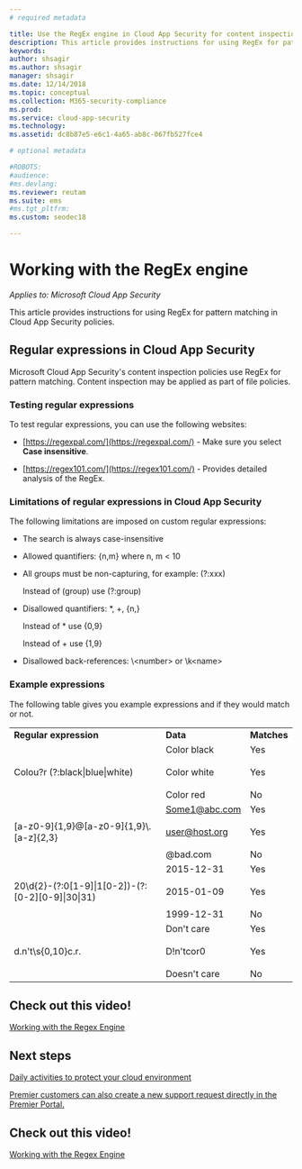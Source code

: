 ```yaml
---
# required metadata

title: Use the RegEx engine in Cloud App Security for content inspection policies
description: This article provides instructions for using RegEx for pattern matching in Cloud App Security policies.
keywords:
author: shsagir
ms.author: shsagir
manager: shsagir
ms.date: 12/14/2018
ms.topic: conceptual
ms.collection: M365-security-compliance
ms.prod:
ms.service: cloud-app-security
ms.technology:
ms.assetid: dc8b87e5-e6c1-4a65-ab8c-067fb527fce4

# optional metadata

#ROBOTS:
#audience:
#ms.devlang:
ms.reviewer: reutam
ms.suite: ems
#ms.tgt_pltfrm:
ms.custom: seodec18

---
```

# Working with the RegEx engine

*Applies to: Microsoft Cloud App Security*
 
This article provides instructions for using RegEx for pattern matching in Cloud App Security policies.

## Regular expressions in Cloud App Security

Microsoft Cloud App Security's content inspection policies use RegEx for pattern matching. Content inspection may be applied as part of file policies.

### Testing regular expressions

To test regular expressions, you can use the following websites:  
  
- [https://regexpal.com/](https://regexpal.com/) - Make sure you select **Case insensitive**.  
  
- [https://regex101.com/](https://regex101.com/) - Provides detailed analysis of the RegEx.  

### Limitations of regular expressions in Cloud App Security

The following limitations are imposed on custom regular expressions:  
  
- The search is always case-insensitive  

- Allowed quantifiers: {n,m} where n, m < 10  
  
- All groups must be non-capturing, for example: (?:xxx)  
  
     Instead of (group) use (?:group)  
  
- Disallowed quantifiers: *, +, {n,}  
  
     Instead of * use {0,9}  
  
     Instead of + use {1,9}  
  
- Disallowed back-references: \\<number\> or \k\<name>  
  
### Example expressions  

The following table gives you example expressions and if they would match or not.

|                                                               |                                                               |                                    |
|---------------------------------------------------------------|---------------------------------------------------------------|------------------------------------|
|              <strong>Regular expression</strong>              |                     <strong>Data</strong>                     |      <strong>Matches</strong>      |
|            Colou?r (?:black&#124;blue&#124;white)             |   Color black<br /><br /> Color white<br /><br /> Color red   | Yes<br /><br /> Yes<br /><br /> No |
|           [a-z0-9]{1,9}@[a-z0-9]{1,9}\\.[a-z]{2,3}            | Some1@abc.com<br /><br /> user@host.org<br /><br /> @bad.com  | Yes<br /><br /> Yes<br /><br /> No |
| 20\d{2}-(?:0[1-9]&#124;1[0-2])-(?:[0-2][0-9]&#124;30&#124;31) |   2015-12-31<br /><br /> 2015-01-09<br /><br /> 1999-12-31    | Yes<br /><br /> Yes<br /><br /> No |
|                       d.n't\s{0,10}c.r.                       | Don't     care<br /><br /> D!n'tcor0<br /><br /> Doesn't care | Yes<br /><br /> Yes<br /><br /> No |

## Check out this video!

[Working with the Regex Engine](https://channel9.msdn.com/Shows/Microsoft-Security/Microsoft-Cloud-App-Security-Working-with-the-Regex-Engine)

## Next steps

[Daily activities to protect your cloud environment](daily-activities-to-protect-your-cloud-environment.md)   

[Premier customers can also create a new support request directly in the Premier Portal.](https://premier.microsoft.com/)  
  

## Check out this video!
[Working with the Regex Engine](https://channel9.msdn.com/Shows/Microsoft-Security/Microsoft-Cloud-App-Security-Working-with-the-Regex-Engine)    